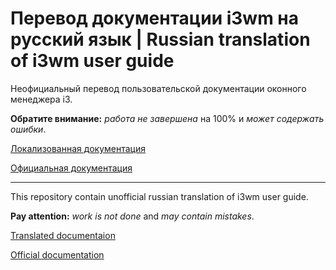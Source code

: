 # Перевод документации i3wm на русский язык | Russian translation of i3wm user guide

Неофициальный перевод пользовательской документации оконного менеджера i3.

**Обратите внимание:** *работа не завершена* на 100% и *может содержать ошибки*.

[Локализованная документация](https://leetovskiy.github.io/i3-russian-userguide/)

[Официальная документация](https://i3wm.org/docs/userguide.html)

---

This repository contain unofficial russian translation of i3wm user guide.

**Pay attention:** *work is not done* and *may contain mistakes*.


[Translated documentaion](https://leetovskiy.github.io/i3-russian-userguide/)

[Official documentation](https://i3wm.org/docs/userguide.html)

